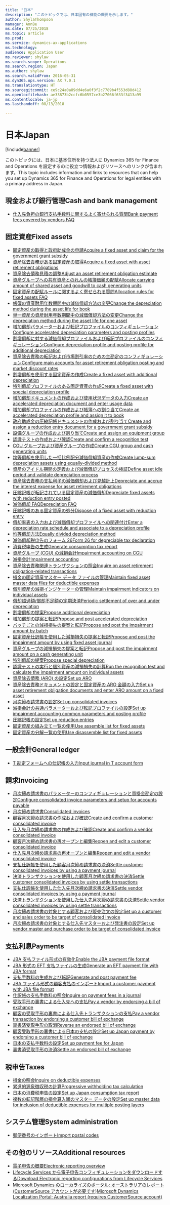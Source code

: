 ```yaml
---
title: "日本"
description: "このトピックでは、日本固有の機能の概要を示します。"
author: ShylaThompson
manager: AnnBe
ms.date: 07/25/2018
ms.topic: article
ms.prod: 
ms.service: dynamics-ax-applications
ms.technology: 
audience: Application User
ms.reviewer: shylaw
ms.search.scope: Operations
ms.search.region: Japan
ms.author: shylaw
ms.search.validFrom: 2016-05-31
ms.dyn365.ops.version: AX 7.0.1
ms.translationtype: HT
ms.sourcegitcommit: ce9c24a0a89dd4e6a0f3f2c7789b4f553d88d412
ms.openlocfilehash: ae33873b2ccfc6b0557ce3b27066f633f3413a99
ms.contentlocale: ja-jp
ms.lasthandoff: 08/13/2018

---
```


# <a name="japan"></a><span data-ttu-id="9efa6-103">日本</span><span class="sxs-lookup"><span data-stu-id="9efa6-103">Japan</span></span>

[!include[banner](../includes/banner.md)]

<span data-ttu-id="9efa6-104">このトピックには、日本に基本住所を持つ法人に Dynamics 365 for Finance and Operations を設定するのに役立つ情報およびリソースへのリンクが含まれます。</span><span class="sxs-lookup"><span data-stu-id="9efa6-104">This topic includes information and links to resources that can help you set up Dynamics 365 for Finance and Operations for legal entities with a primary address in Japan.</span></span>

## <a name="cash-and-bank-management"></a><span data-ttu-id="9efa6-105">現金および銀行管理</span><span class="sxs-lookup"><span data-stu-id="9efa6-105">Cash and bank management</span></span>

-  [<span data-ttu-id="9efa6-106">仕入先負担の銀行支払手数料に関するよく寄せられる質問</span><span class="sxs-lookup"><span data-stu-id="9efa6-106">Bank payment fees covered by vendors FAQ</span></span>](apac-jpn-bank-payment-fees-vendors.md)

## <a name="fixed-assets"></a><span data-ttu-id="9efa6-107">固定資産</span><span class="sxs-lookup"><span data-stu-id="9efa6-107">Fixed assets</span></span>
-  [<span data-ttu-id="9efa6-108">固定資産の取得と政府助成金の申請</span><span class="sxs-lookup"><span data-stu-id="9efa6-108">Acquire a fixed asset and claim for the government grant subsidy</span></span>](tasks/acquire-fixed-asset-claim-government-grant-subsidy.md)
-  [<span data-ttu-id="9efa6-109">資産除去責務がある固定資産の取得</span><span class="sxs-lookup"><span data-stu-id="9efa6-109">Acquire a fixed asset with asset retirement obligations</span></span>](tasks/acquire-fixed-asset-asset-retirement-obligations.md)
-  [<span data-ttu-id="9efa6-110">資産除去債務見積の調整</span><span class="sxs-lookup"><span data-stu-id="9efa6-110">Adjust an asset retirement obligation estimate</span></span>](tasks/adjustment-asset-retirement-obligation-estimate.md)
-  [<span data-ttu-id="9efa6-111">資産グループへの共有資産とのれんの帳簿価額の配賦</span><span class="sxs-lookup"><span data-stu-id="9efa6-111">Allocate carrying amount of shared asset and goodwill to cash generating units</span></span>](tasks/allocate-carrying-amount.md)
-  [<span data-ttu-id="9efa6-112">固定資産の配賦ルールに関するよく寄せられる質問</span><span class="sxs-lookup"><span data-stu-id="9efa6-112">Allocation rules for fixed assets FAQ</span></span>](apac-jpn-allocation-rules-fixed-assets.md)
-  [<span data-ttu-id="9efa6-113">帳簿の資産耐用年数期間中の減価償却方法の変更</span><span class="sxs-lookup"><span data-stu-id="9efa6-113">Change the depreciation method during the asset life for book</span></span>](tasks/change-depreciation-method-during-asset-life-book.md)
-  [<span data-ttu-id="9efa6-114">単一資産の資産耐用年数期間中の減価償却方法の変更</span><span class="sxs-lookup"><span data-stu-id="9efa6-114">Change the depreciation method during the asset life for one asset</span></span>](tasks/change-depreciation-method-during-asset-life-one-asset.md)
-  [<span data-ttu-id="9efa6-115">増加償却パラメーターおよび転記プロファイルのコンフィギュレーション</span><span class="sxs-lookup"><span data-stu-id="9efa6-115">Configure accelerated depreciation parameters and posting profiles</span></span>](tasks/accelerated-depreciation-posting-profiles.md)
-  [<span data-ttu-id="9efa6-116">割増償却に対する減価償却プロファイルおよび転記プロファイルのコンフィギュレーション</span><span class="sxs-lookup"><span data-stu-id="9efa6-116">Configure depreciation profile and posting profile for additional depreciation</span></span>](tasks/consolidated-invoice-parameters-setup-accounts-payable.md)
-  [<span data-ttu-id="9efa6-117">資産除去責務の転記および市場割引率のための主勘定のコンフィギュレーション</span><span class="sxs-lookup"><span data-stu-id="9efa6-117">Configure main accounts for asset retirement obligation posting and market discount rates</span></span>](tasks/configure-main-accounts-asset-retirement.md)
-  [<span data-ttu-id="9efa6-118">割増償却を使用する固定資産の作成</span><span class="sxs-lookup"><span data-stu-id="9efa6-118">Create a fixed asset with additional depreciation</span></span>](tasks/create-fixed-asset-additional-depreciation.md)
-  [<span data-ttu-id="9efa6-119">特別償却プロファイルのある固定資産の作成</span><span class="sxs-lookup"><span data-stu-id="9efa6-119">Create a fixed asset with special depreciation profile</span></span>](tasks/create-fixed-asset-special-depreciation-profile.md)
-  [<span data-ttu-id="9efa6-120">増加償却ドキュメントの作成および使用状況データの入力</span><span class="sxs-lookup"><span data-stu-id="9efa6-120">Create an accelerated depreciation document and enter usage data</span></span>](tasks/create-accelerated-depreciation-document-enter-usage-data.md)
-  [<span data-ttu-id="9efa6-121">増加償却プロファイルの作成および帳簿への割り当て</span><span class="sxs-lookup"><span data-stu-id="9efa6-121">Create an accelerated depreciation profile and assign it to book</span></span>](tasks/create-accelerated-depreciation-profile-assign-it-book.md)
-  [<span data-ttu-id="9efa6-122">政府助成金の圧縮記帳ドキュメントの作成および割り当て</span><span class="sxs-lookup"><span data-stu-id="9efa6-122">Create and assign a reduction entry document for a government grant subsidy</span></span>](tasks/create-assign-reduction-document.md)
-  [<span data-ttu-id="9efa6-123">設備グループの作成および割り当て</span><span class="sxs-lookup"><span data-stu-id="9efa6-123">Create and assign an equipment group</span></span>](tasks/create-assign-equipment-group.md)
-  [<span data-ttu-id="9efa6-124">認識テストの作成および確認</span><span class="sxs-lookup"><span data-stu-id="9efa6-124">Create and confirm a recognition test</span></span>](tasks/create-confirm-recognition-test.md)
-  [<span data-ttu-id="9efa6-125">CGU グループおよび資産グループの作成</span><span class="sxs-lookup"><span data-stu-id="9efa6-125">Create CGU group and cash generating units</span></span>](tasks/create-cgu-group-cash-generating-units.md)
-  [<span data-ttu-id="9efa6-126">均等償却を使用した一括比例配分減価償却資産の作成</span><span class="sxs-lookup"><span data-stu-id="9efa6-126">Create lump-sum depreciation assets using equally-divided method</span></span>](tasks/create-lump-sum-depreciation-assets-equally-divided-method.md)
-  [<span data-ttu-id="9efa6-127">資産のアイドル期間の定義および減価償却プロセスの検証</span><span class="sxs-lookup"><span data-stu-id="9efa6-127">Define asset idle period and validate depreciation process</span></span>](tasks/define-asset-idle-period-validate-depreciation-process.md)
-  [<span data-ttu-id="9efa6-128">資産除去責務の支払利子の減価償却および見越計上</span><span class="sxs-lookup"><span data-stu-id="9efa6-128">Depreciate and accrue the interest expense for asset retirement obligations</span></span>](tasks/depreciate-accrue-interest-expense.md)
-  [<span data-ttu-id="9efa6-129">圧縮記帳が転記されている固定資産の減価償却</span><span class="sxs-lookup"><span data-stu-id="9efa6-129">Depreciate fixed assets with reduction entry posted</span></span>](tasks/depreciation-fixed-assets-reduction-entry-posted.md)
-  [<span data-ttu-id="9efa6-130">減価償却 FAQ</span><span class="sxs-lookup"><span data-stu-id="9efa6-130">Depreciation FAQ</span></span>](apac-jpn-fixed-asset-depreciation.md)
-  [<span data-ttu-id="9efa6-131">圧縮記帳のある固定資産の処分</span><span class="sxs-lookup"><span data-stu-id="9efa6-131">Dispose of a fixed asset with reduction entry</span></span>](tasks/dispose-fixed-asset-reduction-entry.md)
-  [<span data-ttu-id="9efa6-132">償却率表の入力および減価償却プロファイルへの関連付け</span><span class="sxs-lookup"><span data-stu-id="9efa6-132">Enter a depreciation rate schedule and associate to a depreciation profile</span></span>](tasks/enter-depreciation-rate-schedule.md)
-  [<span data-ttu-id="9efa6-133">均等償却方法</span><span class="sxs-lookup"><span data-stu-id="9efa6-133">Equally divided depreciation method</span></span>](apac-jpn-equally-divided-depreciation-method.md)
-  [<span data-ttu-id="9efa6-134">減価償却税申告のフォーム 26</span><span class="sxs-lookup"><span data-stu-id="9efa6-134">Form 26 for depreciable tax declaration</span></span>](tasks/jp-00027-form-26-depreciable-tax-declaration.md)
-  [<span data-ttu-id="9efa6-135">消費税申告の生成</span><span class="sxs-lookup"><span data-stu-id="9efa6-135">Generate consumption tax report</span></span>](tasks/japan-consumption-tax-report.md)
-  [<span data-ttu-id="9efa6-136">資産グループ (CGU) の減損会計</span><span class="sxs-lookup"><span data-stu-id="9efa6-136">Impairment accounting on CGU</span></span>](apac-jpn-impairment-accounting-cash-generating-unit.md)
-  [<span data-ttu-id="9efa6-137">減損会計</span><span class="sxs-lookup"><span data-stu-id="9efa6-137">Impairment accounting</span></span>](apac-jpn-impairment-accounting-fixed-assets.md)
-  [<span data-ttu-id="9efa6-138">資産除去責務関連トランザクションの照会</span><span class="sxs-lookup"><span data-stu-id="9efa6-138">Inquire on asset retirement obligation-related transactions</span></span>](tasks/inquiries-asset-retirement-obligation.md)
-  [<span data-ttu-id="9efa6-139">損金の固定資産マスター データ ファイルの管理</span><span class="sxs-lookup"><span data-stu-id="9efa6-139">Maintain fixed asset master data files for deductible expenses</span></span>](tasks/maintain-fixed-asset-master-data-files-deductible-expenses.md)
-  [<span data-ttu-id="9efa6-140">個別資産の減損インジケーターの管理</span><span class="sxs-lookup"><span data-stu-id="9efa6-140">Maintain impairment indicators on individual assets</span></span>](tasks/maintain-impairment-indicators-individual-assets.md)
-  [<span data-ttu-id="9efa6-141">償却超過額/償却不足額の定期決済</span><span class="sxs-lookup"><span data-stu-id="9efa6-141">Periodic settlement of over and under depreciation</span></span>](tasks/periodic-settlement-over-under-depreciation.md)
-  [<span data-ttu-id="9efa6-142">割増償却の提案</span><span class="sxs-lookup"><span data-stu-id="9efa6-142">Propose additional depreciation</span></span>](tasks/propose-additional-depreciation.md)
-  [<span data-ttu-id="9efa6-143">増加償却の提案と転記</span><span class="sxs-lookup"><span data-stu-id="9efa6-143">Propose and post accelerated depreciation</span></span>](tasks/propose-post-accelerated-depreciation.md)
-  [<span data-ttu-id="9efa6-144">バッチごとの減損損失の提案と転記</span><span class="sxs-lookup"><span data-stu-id="9efa6-144">Propose and post the impairment amount by batch</span></span>](tasks/propose-post-impairment-amount-batch.md)
-  [<span data-ttu-id="9efa6-145">固定資産仕訳帳を使用した減損損失の提案と転記</span><span class="sxs-lookup"><span data-stu-id="9efa6-145">Propose and post the impairment amount by using fixed asset journal</span></span>](tasks/propose-post-impairment-amount-fixed-asset-journal.md)
-  [<span data-ttu-id="9efa6-146">資産グループの減損損失の提案と転記</span><span class="sxs-lookup"><span data-stu-id="9efa6-146">Propose and post the impairment amount on a cash generating unit</span></span>](tasks/propose-post-impairment-amount-cash-generating-unit.md)
-  [<span data-ttu-id="9efa6-147">特別償却の提案</span><span class="sxs-lookup"><span data-stu-id="9efa6-147">Propose special depreciation</span></span>](tasks/propose-special-depreciation.md)
-  [<span data-ttu-id="9efa6-148">認識テストの実行と個別資産の減損損失の計算</span><span class="sxs-lookup"><span data-stu-id="9efa6-148">Run the recognition test and calculate the impairment amount on individual assets</span></span>](tasks/run-recognition-test-calculate.md)
-  [<span data-ttu-id="9efa6-149">資産除去債務 (ARO) の設定</span><span class="sxs-lookup"><span data-stu-id="9efa6-149">Set up ARO</span></span>](apac-jpn-asset-retirement-obligation-fixed-assets.md)
-  [<span data-ttu-id="9efa6-150">資産除去責務ドキュメントの設定と固定資産の ARO 金額の入力</span><span class="sxs-lookup"><span data-stu-id="9efa6-150">Set up asset retirement obligation documents and enter ARO amount on a fixed asset</span></span>](tasks/set-up-asset-retirement-obligation.md)
-  [<span data-ttu-id="9efa6-151">月次締め請求書の設定</span><span class="sxs-lookup"><span data-stu-id="9efa6-151">Set up consolidated invoices</span></span>](tasks/set-up-consolidated-invoices.md)
-  [<span data-ttu-id="9efa6-152">減損会計の共通パラメーターおよび転記プロファイルの設定</span><span class="sxs-lookup"><span data-stu-id="9efa6-152">Set up impairment accounting common parameters and posting profile</span></span>](tasks/impairment-accounting.md)
-  [<span data-ttu-id="9efa6-153">圧縮記帳の設定</span><span class="sxs-lookup"><span data-stu-id="9efa6-153">Set up reduction entries</span></span>](apac-jpn-reduction-entry-fixed-assets.md)
-  [<span data-ttu-id="9efa6-154">固定資産の組み立て一覧の使用</span><span class="sxs-lookup"><span data-stu-id="9efa6-154">Use assemble list for fixed assets</span></span>](tasks/use-assemble-list-fixed-asset.md)
-  [<span data-ttu-id="9efa6-155">固定資産の分解一覧の使用</span><span class="sxs-lookup"><span data-stu-id="9efa6-155">Use disassemble list for fixed assets</span></span>](tasks/use-disassemble-list-fixed-assets.md)

## <a name="general-ledger"></a><span data-ttu-id="9efa6-156">一般会計</span><span class="sxs-lookup"><span data-stu-id="9efa6-156">General ledger</span></span>
-  [<span data-ttu-id="9efa6-157">T 勘定フォームへの仕訳帳の入力</span><span class="sxs-lookup"><span data-stu-id="9efa6-157">Input journal in T account form</span></span>](tasks/jp-00005-input-journal-t-account-form-japan.md)

## <a name="invoicing"></a><span data-ttu-id="9efa6-158">請求</span><span class="sxs-lookup"><span data-stu-id="9efa6-158">Invoicing</span></span>
-  [<span data-ttu-id="9efa6-159">月次締め請求書のパラメーターのコンフィギュレーションと買掛金勘定の設定</span><span class="sxs-lookup"><span data-stu-id="9efa6-159">Configure consolidated invoice parameters and setup for accounts payable</span></span>](tasks/consolidated-invoice-parameters-setup-accounts-payable.md)
-  [<span data-ttu-id="9efa6-160">月次締め請求書</span><span class="sxs-lookup"><span data-stu-id="9efa6-160">Consolidated invoices</span></span>](apac-jpn-consolidate-invoices.md)
-  [<span data-ttu-id="9efa6-161">顧客月次締め請求書の作成および確認</span><span class="sxs-lookup"><span data-stu-id="9efa6-161">Create and confirm a customer consolidated invoice</span></span>](tasks/create-confirm-customer-consolidated-invoice.md)
-  [<span data-ttu-id="9efa6-162">仕入先月次締め請求書の作成および確認</span><span class="sxs-lookup"><span data-stu-id="9efa6-162">Create and confirm a vendor consolidated invoice</span></span>](tasks/create-confirm-vendor-consolidated-invoice.md)
-  [<span data-ttu-id="9efa6-163">顧客月次締め請求書の再オープンと編集</span><span class="sxs-lookup"><span data-stu-id="9efa6-163">Reopen and edit a customer consolidated invoice</span></span>](tasks/reopen-edit-customer-consolidated-invoice.md)
-  [<span data-ttu-id="9efa6-164">仕入先月次締め請求書の再オープンと編集</span><span class="sxs-lookup"><span data-stu-id="9efa6-164">Reopen and edit a vendor consolidated invoice</span></span>](tasks/reopen-edit-vendor-consolidated-invoice.md)
-  [<span data-ttu-id="9efa6-165">支払仕訳帳を使用した顧客月次締め請求書の決済</span><span class="sxs-lookup"><span data-stu-id="9efa6-165">Settle customer consolidated invoices by using a payment journal</span></span>](tasks/settle-customer-consolidated-invoices-payment-journal.md)
-  [<span data-ttu-id="9efa6-166">決済トランザクションを使用した顧客月次締め請求書の決済</span><span class="sxs-lookup"><span data-stu-id="9efa6-166">Settle customer consolidated invoices by using settle transactions</span></span>](tasks/settle-customer-consolidated-invoices-settle-transactions.md)
-  [<span data-ttu-id="9efa6-167">支払仕訳帳を使用した仕入先月次締め請求書の決済</span><span class="sxs-lookup"><span data-stu-id="9efa6-167">Settle vendor consolidated invoices by using a payment journal</span></span>](tasks/settle-vendor-consolidated-invoices-payment-journal.md)
-  [<span data-ttu-id="9efa6-168">決済トランザクションを使用した仕入先月次締め請求書の決済</span><span class="sxs-lookup"><span data-stu-id="9efa6-168">Settle vendor consolidated invoices by using settle transactions</span></span>](tasks/settle-vendor-consolidated-invoices-settle-transactions.md)
-  [<span data-ttu-id="9efa6-169">月次締め請求書の対象とする顧客および販売注文の設定</span><span class="sxs-lookup"><span data-stu-id="9efa6-169">Set up a customer and sales order to be target of consolidated invoice</span></span>](tasks/set-up-customer-sales-order-target-consolidated-invoice.md)
-  [<span data-ttu-id="9efa6-170">月次締め請求書の対象とする仕入先マスターおよび発注書の設定</span><span class="sxs-lookup"><span data-stu-id="9efa6-170">Set up vendor master and purchase order to be target of consolidated invoice</span></span>](tasks/vendor-master-po.md)

## <a name="payments"></a><span data-ttu-id="9efa6-171">支払利息</span><span class="sxs-lookup"><span data-stu-id="9efa6-171">Payments</span></span>
-  [<span data-ttu-id="9efa6-172">JBA 支払ファイル形式の有効化</span><span class="sxs-lookup"><span data-stu-id="9efa6-172">Enable the JBA payment file format</span></span>](tasks/jba-payment-file-format.md)
-  [<span data-ttu-id="9efa6-173">JBA 形式の EFT 支払ファイルの生成</span><span class="sxs-lookup"><span data-stu-id="9efa6-173">Generate an EFT payment file with JBA format</span></span>](tasks/eft-payment-file-jba-format.md)
-  [<span data-ttu-id="9efa6-174">支払手数料の生成および転記</span><span class="sxs-lookup"><span data-stu-id="9efa6-174">Generate and post payment fee</span></span>](tasks/post-payment-fee.md)
-  [<span data-ttu-id="9efa6-175">JBA ファイル形式の顧客支払のインポート</span><span class="sxs-lookup"><span data-stu-id="9efa6-175">Import a customer payment with JBA file format</span></span>](tasks/import-customer-payment-jba-file-format.md)
-  [<span data-ttu-id="9efa6-176">仕訳帳の支払手数料の照会</span><span class="sxs-lookup"><span data-stu-id="9efa6-176">Inquire on payment fees in a journal</span></span>](tasks/inquiries-payment-fee-journal.md)
-  [<span data-ttu-id="9efa6-177">受取手形の裏書による仕入先への支払</span><span class="sxs-lookup"><span data-stu-id="9efa6-177">Pay a vendor by endorsing a bill of exchange</span></span>](apac-jpn-endorse-bill-of-exchange.md)
-  [<span data-ttu-id="9efa6-178">顧客の受取手形の裏書による仕入先トランザクションの支払</span><span class="sxs-lookup"><span data-stu-id="9efa6-178">Pay a vendor transaction by endorsing a customer bill of exchange</span></span>](tasks/pay-vendor-transaction.md)
-  [<span data-ttu-id="9efa6-179">裏書済受取手形の取消</span><span class="sxs-lookup"><span data-stu-id="9efa6-179">Reverse an endorsed bill of exchange</span></span>](tasks/reverse-endorsed-bill-exchange.md)
-  [<span data-ttu-id="9efa6-180">顧客受取手形の裏書による日本の支払の設定</span><span class="sxs-lookup"><span data-stu-id="9efa6-180">Set up Japan payment by endorsing a customer bill of exchange</span></span>](tasks/setup-japan-payment-endorsing-customer-bill-exchange.md)
-  [<span data-ttu-id="9efa6-181">日本の支払手数料の設定</span><span class="sxs-lookup"><span data-stu-id="9efa6-181">Set up payment fee for Japan</span></span>](tasks/setup-payment-fee-japan.md)
-  [<span data-ttu-id="9efa6-182">裏書済受取手形の決済</span><span class="sxs-lookup"><span data-stu-id="9efa6-182">Settle an endorsed bill of exchange</span></span>](tasks/settle-endorsed-bill-exchange.md)



## <a name="taxes"></a><span data-ttu-id="9efa6-183">税申告</span><span class="sxs-lookup"><span data-stu-id="9efa6-183">Taxes</span></span>
-  [<span data-ttu-id="9efa6-184">損金の照会</span><span class="sxs-lookup"><span data-stu-id="9efa6-184">Inquire on deductible expenses</span></span>](tasks/inquiry-deductible-expenses.md)
-  [<span data-ttu-id="9efa6-185">累進的源泉徴収税の計算</span><span class="sxs-lookup"><span data-stu-id="9efa6-185">Progressive withholding tax calculation</span></span>](apac-jpn-progressive-withholding-tax-calculation.md)
-  [<span data-ttu-id="9efa6-186">日本の消費税申告の設定</span><span class="sxs-lookup"><span data-stu-id="9efa6-186">Set up Japan consumption tax report</span></span>](tasks/setup-japan-consumption-tax-report.md)
-  [<span data-ttu-id="9efa6-187">複数の転記階層の損金算入額のマスター データの設定</span><span class="sxs-lookup"><span data-stu-id="9efa6-187">Set up master data for inclusion of deductible expenses for multiple posting layers</span></span>](tasks/set-up-master-data-inclusion.md)

## <a name="system-administration"></a><span data-ttu-id="9efa6-188">システム管理</span><span class="sxs-lookup"><span data-stu-id="9efa6-188">System administration</span></span>
-  [<span data-ttu-id="9efa6-189">郵便番号のインポート</span><span class="sxs-lookup"><span data-stu-id="9efa6-189">Import postal codes</span></span>](apac-jpn-import-postal-codes.md) 


## <a name="additional-resources"></a><span data-ttu-id="9efa6-190">その他のリソース</span><span class="sxs-lookup"><span data-stu-id="9efa6-190">Additional resources</span></span>

- [<span data-ttu-id="9efa6-191">電子申告の概要</span><span class="sxs-lookup"><span data-stu-id="9efa6-191">Electronic reporting overview</span></span>](../../dev-itpro/analytics/general-electronic-reporting.md)
- [<span data-ttu-id="9efa6-192">Lifecycle Services から電子申告コンフィギュレーションをダウンロードする</span><span class="sxs-lookup"><span data-stu-id="9efa6-192">Download Electronic reporting configurations from Lifecycle Services</span></span>](../../dev-itpro/analytics/download-electronic-reporting-configuration-lcs.md)
- [<span data-ttu-id="9efa6-193">Microsoft Dynamics のローカライズのポータル: オーストラリアのレポート (CustomerSource アカウントが必要です)</span><span class="sxs-lookup"><span data-stu-id="9efa6-193">Microsoft Dynamics Localization Portal: Australia report (requires CustomerSource account)</span></span>](https://mbs.microsoft.com/files/customer/AX/Support/supportnews/japan.html)


